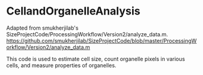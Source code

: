 # CellandOrganelleAnalysis

Adapted from smukherjilab's SizeProjectCode/ProcessingWorkflow/Version2/analyze_data.m.
https://github.com/smukherjilab/SizeProjectCode/blob/master/ProcessingWorkflow/Version2/analyze_data.m

This code is used to estimate cell size, count organelle pixels in various cells, and measure properties of organelles.
